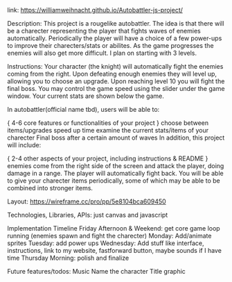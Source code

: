 link: https://williamweihnacht.github.io/Autobattler-js-project/

Description:
This project is a rougelike autobattler. The idea is that there will be a charecter representing the player that fights waves of enemies automatically. Periodically the player will have a choice of a few power-ups to improve their charecters/stats or abilites. As the game progresses the enemies will also get more difficult. I plan on starting with 3 levels.

Instructions:
Your character (the knight) will automatically fight the enemies coming from the right. Upon defeating enough enemies they will level up, allowing you to choose an upgrade. 
Upon reaching level 10 you will fight the final boss. You may control the game speed using the slider under the game window. Your current stats are shown below the game.

In autobattler(official name tbd), users will be able to:

{ 4-6 core features or functionalities of your project }
choose between items/upgrades
speed up time
examine the current stats/items of your charecter
Final boss after a certain amount of waves
In addition, this project will include:

{ 2-4 other aspects of your project, including instructions & README }
enemies come from the right side of the screen and attack the player, doing damage in a range. The player will automatically fight back. You will be able to give your charecter items periodically, some of which may be able to be combined into stronger items.

Layout:
https://wireframe.cc/pro/pp/5e8104bca609450

Technologies, Libraries, APIs:
just canvas and javascript

Implementation Timeline
Friday Afternoon & Weekend: get core game loop running (enemies spawn and fight the charecter)
Monday: Add/animate sprites
Tuesday: add power ups
Wednesday: Add stuff like interface, instructions, link to my website, fastforward button, maybe sounds if I have time
Thursday Morning: polish and finalize

Future features/todos:
Music
Name the character
Title graphic